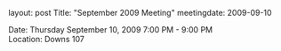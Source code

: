 layout: post
Title: "September 2009 Meeting"
meetingdate: 2009-09-10

Date: Thursday September 10, 2009 7:00 PM - 9:00 PM                              
Location: Downs 107                                         
